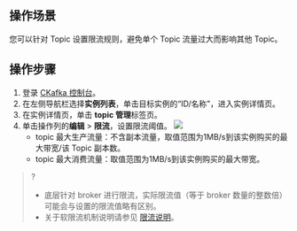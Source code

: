 ## 操作场景

您可以针对 Topic 设置限流规则，避免单个 Topic 流量过大而影响其他 Topic。

## 操作步骤

1. 登录 [CKafka 控制台](https://console.cloud.tencent.com/ckafka)。
2. 在左侧导航栏选择**实例列表**，单击目标实例的“ID/名称”，进入实例详情页。
3. 在实例详情页，单击 **topic 管理**标签页。
4. 单击操作列的**编辑** > **限流**，设置限流阈值。
   ![](https://qcloudimg.tencent-cloud.cn/raw/3963798dd53c757c0a4f72f24e66d34b.png)
   - topic 最大生产流量：不含副本流量，取值范围为1MB/s到该实例购买的最大带宽/该 Topic 副本数。
   - topic 最大消费流量：取值范围为1MB/s到该实例购买的最大带宽。

> ?
>
> - 底层针对 broker 进行限流，实际限流值（等于 broker 数量的整数倍）可能会与设置的限流值略有区别。
> - 关于软限流机制说明请参见 [限流说明](https://intl.cloud.tencent.com/document/product/597/39874)。
